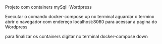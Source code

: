 Projeto com containers mySql -Wordpress

Executar o comando docker-compose up no terminal aguardar o termino abrir o navegador com endereço localhost:8080 para acessar a pagina do Wordpress

para finalizar os containers digitar no terminal docker-compose down